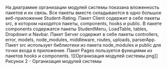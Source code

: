На диаграмме организации модулей системы показана вложенность пакетов и их связь. Все пакеты вместе складываются в одно большое веб-приложение Student-Rating.
Пакет Client содержит в себе пакеты src, в котором находятся пакеты, components, hooks и public.
В пакете components содержатся пакеты StudentMenu, LoadTable, tables, Dropdown и Navbar.
Пакет Server содержит в себе пакеты controllers, error, models, node_modules, middleware, routes, uploads, parserApp.
Пакет src использует библиотеки из пакета node_modules и public для точки входа в приложение.
Пакет Pages пользуется функциями из пакетов hooks и components.
![[Организация модулей системы.png]]
Рисунок 2 - Организация модулей системы